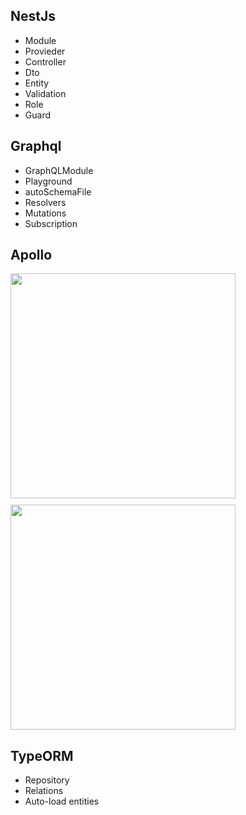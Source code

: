 ## NestJs

- Module
- Provieder
- Controller
- Dto
- Entity
- Validation
- Role
- Guard

## Graphql

- GraphQLModule
- Playground
- autoSchemaFile
- Resolvers
- Mutations
- Subscription

## Apollo

<img src="https://www.apollographql.com/docs/apollo-server/ee7fbac9c0ca5b1dd6aef886bb695e63/index-diagram.svg" width="360" style="margin-bottom:10px">
<img src="https://github.com/rkudryashov/graphql-federation/raw/master/architecture.png" width="360">

## TypeORM

- Repository
- Relations
- Auto-load entities
